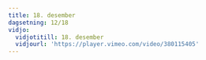 ```yaml
---
title: 18. desember
dagsetning: 12/18
vidjo:
  vidjotitill: 18. desember
  vidjourl: 'https://player.vimeo.com/video/380115405'
---
```


